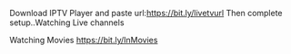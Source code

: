 Download IPTV Player and paste url:https://bit.ly/livetvurl
Then complete setup..Watching Live channels

Watching Movies https://bit.ly/InMovies
